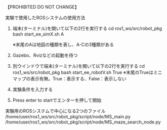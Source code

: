 【PROHIBITED DO NOT CHANGE】

実験で使用したROSシステムの使用方法
1) 端末(ターミナル)を開いて以下の2行を実行する
   cd ros1_ws/src/robot_pkg
   bash start_ee_simX.sh A

   ※末尾のAは地図の種類を表し、A-Cの3種類がある

2) Gazebo、Rvizなどの起動を待つ

3) 別ウインドウで端末(ターミナル)を開いて以下の2行を実行する
   cd ros1_ws/src/robot_pkg
   bash start_ee_robotV.sh True
   ※末尾のTrueはミニマップの表示有無。True：表示する、False：表示しない

4) 実験条件を入力する

5) Press enter to startでエンターを押して開始

実験用のROSシステムで中心になる2つのファイル
/home/user/ros1_ws/src/robot_pkg/script/node/MS_main.py
/home/user/ros1_ws/src/robot_pkg/script/node/MS_maze_search_node.py

